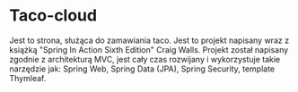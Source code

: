 # Taco-cloud
Jest to strona, służąca do zamawiania taco. Jest to projekt napisany wraz z książką "Spring In Action Sixth Edition" Craig Walls.
Projekt został napisany zgodnie z architekturą MVC, jest cały czas rozwijany i wykorzystuje takie narzędzie jak: 
Spring Web,
Spring Data (JPA),
Spring Security,
template Thymleaf.
